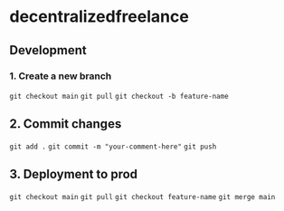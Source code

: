 # decentralizedfreelance

## Development

### 1. Create a new branch

`git checkout main`
`git pull`
`git checkout -b feature-name`

## 2. Commit changes

`git add .`
`git commit -m "your-comment-here"`
`git push`

## 3. Deployment to prod

`git checkout main`
`git pull`
`git checkout feature-name`
`git merge main`
